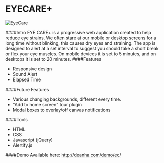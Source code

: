 # EYECARE+

![EyeCare](http://deanha.com/wp-content/uploads/2016/02/ec-mockup-01.jpg "EyeCare")

####Intro
EYE CARE+ is a progressive web application created to help reduce eye strains. We often stare at our mobile or desktop screens for a long time without blinking, this causes dry eyes and straining. The app is designed to alert at a set interval to suggest you should take a short break or flex your eye muscles. On mobile devices it is set to 5 minutes, and on desktops it is set to 20 minutes.
####Features
- Responsive design
- Sound Alert
- Elapsed Time

####Future Features
- Various changing backgrounds, different every time.
- "Add to home screen" tour plugin
- Modal boxes to overlay/off canvas notifications

####Tools
- HTML
- CSS
- Javascript (jQuery)
- Alertify.js

####Demo
Available here: http://deanha.com/demo/ec/
